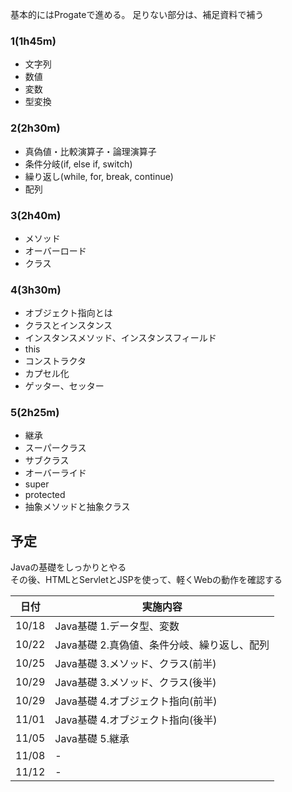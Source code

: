 基本的にはProgateで進める。
足りない部分は、補足資料で補う

### 1(1h45m)

- 文字列
- 数値
- 変数
- 型変換

### 2(2h30m)

- 真偽値・比較演算子・論理演算子
- 条件分岐(if, else if, switch)
- 繰り返し(while, for, break, continue)
- 配列

### 3(2h40m)

- メソッド
- オーバーロード
- クラス

### 4(3h30m)

- オブジェクト指向とは
- クラスとインスタンス
- インスタンスメソッド、インスタンスフィールド
- this
- コンストラクタ
- カプセル化
- ゲッター、セッター

### 5(2h25m)

- 継承
- スーパークラス
- サブクラス
- オーバーライド
- super
- protected
- 抽象メソッドと抽象クラス

## 予定

Javaの基礎をしっかりとやる  
その後、HTMLとServletとJSPを使って、軽くWebの動作を確認する

|日付|実施内容|
|---|---|
|10/18|Java基礎 1.データ型、変数|
|10/22|Java基礎 2.真偽値、条件分岐、繰り返し、配列|
|10/25|Java基礎 3.メソッド、クラス(前半)|
|10/29|Java基礎 3.メソッド、クラス(後半)|
|10/29|Java基礎 4.オブジェクト指向(前半)|
|11/01|Java基礎 4.オブジェクト指向(後半)|
|11/05|Java基礎 5.継承|
|11/08|-|
|11/12|-|

